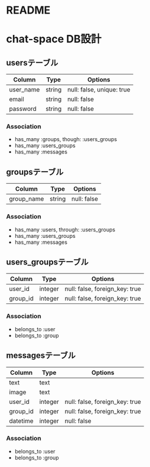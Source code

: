 # README
# chat-space DB設計
## usersテーブル
|Column|Type|Options|
|------|----|-------|
|user_name|string|null: false, unique: true|
|email|string|null: false|
|password|string|null: false|
### Association
- has_many :groups, though: :users_groups
- has_many :users_groups
- has_many :messages

## groupsテーブル
|Column|Type|Options|
|------|----|-------|
|group_name|string|null: false|
### Association
- has_many :users, through: :users_groups
- has_many :users_groups
- has_many :messages

## users_groupsテーブル
|Column|Type|Options|
|------|----|-------|
|user_id|integer|null: false, foreign_key: true|
|group_id|integer|null: false, foreign_key: true|
### Association
- belongs_to :user
- belongs_to :group

## messagesテーブル
|Column|Type|Options|
|------|----|-------|
|text|text||
|image|text||
|user_id|integer|null: false, foreign_key: true|
|group_id|integer|null: false, foreign_key: true|
|datetime|integer|null: false|
### Association
- belongs_to :user
- belongs_to :group
